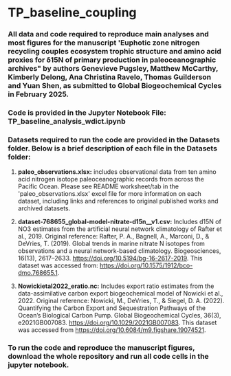 # TP_baseline_coupling

### All data and code required to reproduce main analyses and most figures for the manuscript 'Euphotic zone nitrogen recycling couples ecosystem trophic structure and amino acid proxies for δ15N of primary production in paleoceanographic archives" by authors Genevieve Pugsley, Matthew McCarthy, Kimberly Delong, Ana Christina Ravelo, Thomas Guilderson and Yuan Shen, as submitted to Global Biogeochemical Cycles in February 2025. 

### Code is provided in the Jupyter Notebook File: TP_baseline_analysis_wdict.ipynb

### Datasets required to run the code are provided in the Datasets folder. Below is a brief description of each file in the Datasets folder:
1. **paleo_observations.xlsx:** includes observational data from ten amino acid nitrogen isotope paleoceanographic records from across the Pacific Ocean. Please see README worksheet/tab in the 'paleo_observations.xlsx' excel file for more information on each dataset, including links and references to original published works and archived datasets. 

2. **dataset-768655_global-model-nitrate-d15n__v1.csv:** Includes d15N of NO3 estimates from the artificial neural network climatology of Rafter et al., 2019. Original reference: Rafter, P. A., Bagnell, A., Marconi, D., & DeVries, T. (2019). Global trends in marine nitrate N isotopes from observations and a neural network-based climatology. Biogeosciences, 16(13), 2617–2633. https://doi.org/10.5194/bg-16-2617-2019. This dataset was accessed from: https://doi.org/10.1575/1912/bco-dmo.768655.1.

3. **Nowickietal2022_eratio.nc:** Includes export ratio estimates from the data-assimilative carbon export biogeochemical model of Nowicki et al., 2022. Original reference: Nowicki, M., DeVries, T., & Siegel, D. A. (2022). Quantifying the Carbon Export and Sequestration Pathways of the Ocean’s Biological Carbon Pump. Global Biogeochemical Cycles, 36(3), e2021GB007083. https://doi.org/10.1029/2021GB007083. This dataset was accessed from https://doi.org/10.6084/m9.figshare.19074521. 

### To run the code and reproduce the manuscript figures, download the whole repository and run all code cells in the jupyter notebook. 

